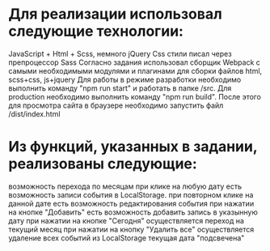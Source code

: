 Для реализации использовал следующие технологии:
==========================================

 JavaScript + Html + Scss, немного jQuery
Css стили писал через препроцессор Sass
Согласно задания использовал сборщик Webpack с самыми необходимыми модулями и плагинами для сборки файлов html, scss+css, js+jquery
Для работы в режиме разработки необходимо выполнить команду "npm run start" и работать в папке /src.
Для production необходимо выполнить команду "npm run build". После этого для просмотра сайта в браузере необходимо запустить файл /dist/index.html

Из функций, указанных в задании, реализованы следующие:
==========================================

возможность перехода по месяцам
при клике на любую дату  есть возможность записи события в LocalStorage.
при повторном клике на данной дате есть возможность редактирования события
при нажатии на кнопке "Добавить" есть возможность добавить запись в указынную дату
при нажатии на кнопке "Сегодня" осуществляется переход на текущий месяц
при нажатии на кнопку "Удалить все" осуществляется удаление всех событий из LocalStorage
текущая дата "подсвечена"
